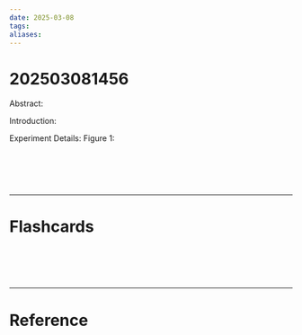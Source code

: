 ```yaml
---
date: 2025-03-08
tags: 
aliases:
---
```

# 202503081456

Abstract:

Introduction:

Experiment Details:
Figure 1:

# ‌
---
# Flashcards


# ‌
---
# Reference
